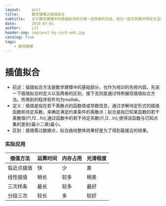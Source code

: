```yaml
---
layout:     post
title:      数学建模之插值拟合
subtitle:   关于数学建模中的插值拟合知识做一些简单的总结，结合一些实例展开特定方法的matlab程序实现
date:       2018-07-01
author:     LJJ
header-img: img/post-bg-ios9-web.jpg
catalog: true
tags:
    - 数学建模
---
```








# 插值拟合
- 前述：插值拟合方法是数学建模中的基础部分，也作为培训的先修内容。先说一下插值拟合的定义以及两者的区别，接下去则是通过特例展现插值拟合方法。所用到的程序软件均为matlab。
- 定义：插值是指在若干离散点的函数值或导数信息，通过求解待定形式的插值函数和待定系数，来确定满足约束条件的离散点；拟合是指已知某函数的若干离散值{f1,f2...fn},通过函数中的若干待定系数{l1,l2...ln},使得该函数与已知点集的差别(最小二乘)最小。
- 区别：插值需过数据点，拟合曲线整体效果好是为了得到最接近的结果。
### 实际应用





| 插值方法 | 运算时间 | 内存占用 | 光滑程度 |
| ------ | ------ | ------ | ------ |
| 临近点插值 | 快 | 少 | 差 |
| 线性插值 | 稍长 | 较多 | 稍差 |
| 三次样条 | 最长 | 较多 | 最好 |
| 分段三次 | 较长 | 多 | 较好 |
